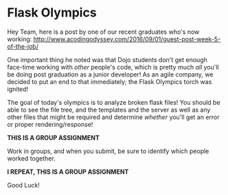 # Flask Olympics

Hey Team, here is a post by one of our recent graduates who's now working: http://www.acodingodyssey.com/2016/09/01/guest-post-week-5-of-the-job/

One important thing he noted was that Dojo students don't get enough face-time working with _other_ people's code, which is pretty much _all_ you'll be doing post graduation as a junior developer! As an agile company, we decided to put an end to that immediately; the Flask Olympics torch was ignited!

The goal of today's olympics is to analyze broken flask files! You should be able to see the file tree, and the templates and the server as well as any other files that might be required and determine _whether_ you'll get an error or proper rendering/response!

**THIS IS A GROUP ASSIGNMENT**

Work in groups, and when you submit, be sure to identify which people worked together. 

**I REPEAT, THIS IS A GROUP ASSIGNMENT**

Good Luck!

